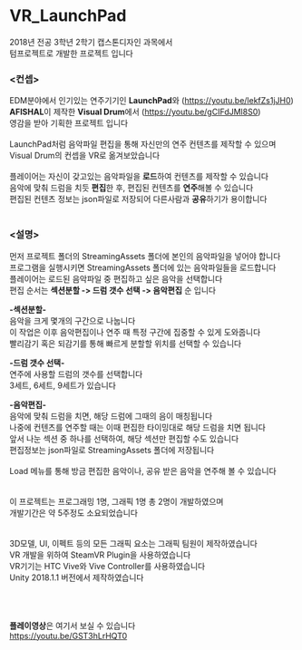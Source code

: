 # VR_LaunchPad

2018년 전공 3학년 2학기 캡스톤디자인 과목에서  
텀프로젝트로 개발한 프로젝트 입니다
### <컨셉>
EDM분야에서 인기있는 연주기기인 **LaunchPad**와 (https://youtu.be/lekfZs1jJH0)  
**AFISHAL**이 제작한 **Visual Drum**에서 (https://youtu.be/gCIFdJMl8S0)  
영감을 받아 기획한 프로젝트 입니다
<br /><br />
LaunchPad처럼 음악파일 편집을 통해 자신만의 연주 컨텐츠를 제작할 수 있으며  
Visual Drum의 컨셉을 VR로 옮겨보았습니다
<br /><br />
플레이어는 자신이 갖고있는 음악파일을 **로드**하여 컨텐츠를 제작할 수 있습니다  
음악에 맞춰 드럼을 치듯 **편집**한 후, 편집된 컨텐츠를 **연주**해볼 수 있습니다  
편집된 컨텐츠 정보는 json파일로 저장되어 다른사람과 **공유**하기가 용이합니다
<br /><br />
### <설명>
먼저 프로젝트 폴더의 StreamingAssets 폴더에 본인의 음악파일을 넣어야 합니다  
프로그램을 실행시키면 StreamingAssets 폴더에 있는 음악파일들을 로드합니다  
플레이어는 로드된 음악파일 중 편집하고 싶은 음악을 선택합니다  
편집 순서는 **섹션분할 -> 드럼 갯수 선택 -> 음악편집** 순 입니다

**-섹션분할-**  
음악을 크게 몇개의 구간으로 나눕니다  
이 작업은 이후 음악편집이나 연주 때 특정 구간에 집중할 수 있게 도와줍니다  
빨리감기 혹은 되감기를 통해 빠르게 분할할 위치를 선택할 수 있습니다

**-드럼 갯수 선택-**  
연주에 사용할 드럼의 갯수를 선택합니다  
3세트, 6세트, 9세트가 있습니다  

**-음악편집-**  
음악에 맞춰 드럼을 치면, 해당 드럼에 그때의 음이 매칭됩니다  
나중에 컨텐츠를 연주할 때는 이때 편집한 타이밍대로 해당 드럼을 치면 됩니다  
앞서 나눈 섹션 중 하나를 선택하여, 해당 섹션만 편집할 수도 있습니다  
편집정보는 json파일로 StreamingAssets 폴더에 저장됩니다
<br /><br />
Load 메뉴를 통해 방금 편집한 음악이나, 공유 받은 음악을 연주해 볼 수 있습니다
<br /><br /><br />
이 프로젝트는 프로그래밍 1명, 그래픽 1명 총 2명이 개발하였으며  
개발기간은 약 5주정도 소요되었습니다
<br /><br /><br />
3D모델, UI, 이펙트 등의 모든 그래픽 요소는 그래픽 팀원이 제작하였습니다  
VR 개발을 위하여 SteamVR Plugin을 사용하였습니다  
VR기기는 HTC Vive와 Vive Controller를 사용하였습니다  
Unity 2018.1.1 버전에서 제작하였습니다

<br /><br /><br />
**플레이영상**은 여기서 보실 수 있습니다  
https://youtu.be/GST3hLrHQT0
